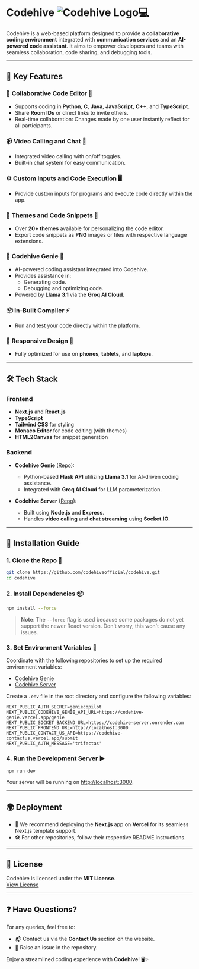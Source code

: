 # Codehive ![Codehive Logo](https://github.com/codehiveofficial/codehive/blob/main/public/logo.png?raw=true)💻  

Codehive is a web-based platform designed to provide a **collaborative coding environment** integrated with **communication services** and an **AI-powered code assistant**. It aims to empower developers and teams with seamless collaboration, code sharing, and debugging tools.  
  

---

## 🌟 **Key Features**  

### 🔗 **Collaborative Code Editor** 📝  
- Supports coding in **Python**, **C**, **Java**, **JavaScript**, **C++**, and **TypeScript**.  
- Share **Room IDs** or direct links to invite others.  
- Real-time collaboration: Changes made by one user instantly reflect for all participants.  

### 📹 **Video Calling and Chat** 💬  
- Integrated video calling with on/off toggles.  
- Built-in chat system for easy communication.  

### ⚙️ **Custom Inputs and Code Execution** 🖥️  
- Provide custom inputs for programs and execute code directly within the app.  

### 🎨 **Themes and Code Snippets** 🌈  
- Over **20+ themes** available for personalizing the code editor.  
- Export code snippets as **PNG** images or files with respective language extensions.  

### 🤖 **Codehive Genie** 🧞  
- AI-powered coding assistant integrated into Codehive.  
- Provides assistance in:  
  - Generating code.  
  - Debugging and optimizing code.  
- Powered by **Llama 3.1** via the **Groq AI Cloud**.  

### 📦 **In-Built Compiler** ⚡  
- Run and test your code directly within the platform.  

### 📱 **Responsive Design** 📱  
- Fully optimized for use on **phones**, **tablets**, and **laptops**.  

---

## 🛠️ **Tech Stack**  

### Frontend  
- **Next.js** and **React.js**  
- **TypeScript**  
- **Tailwind CSS** for styling  
- **Monaco Editor** for code editing (with themes)  
- **HTML2Canvas** for snippet generation  

### Backend  
- **Codehive Genie** ([Repo](https://github.com/codehiveofficial/codehive-genie)):  
  - Python-based **Flask API** utilizing **Llama 3.1** for AI-driven coding assistance.  
  - Integrated with **Groq AI Cloud** for LLM parameterization.  

- **Codehive Server** ([Repo](https://github.com/codehiveofficial/codehive-server)):  
  - Built using **Node.js** and **Express**.  
  - Handles **video calling** and **chat streaming** using **Socket.IO**.  

---

## 🚀 **Installation Guide**  

### 1. **Clone the Repo** 🔗  
```bash  
git clone https://github.com/codehiveofficial/codehive.git  
cd codehive  
```  

### 2. **Install Dependencies** 📦  
```bash  
npm install --force  
```  
> **Note**: The `--force` flag is used because some packages do not yet support the newer React version. Don't worry, this won't cause any issues.  

### 3. **Set Environment Variables** 🔧  
Coordinate with the following repositories to set up the required environment variables:  
- [Codehive Genie](https://github.com/codehiveofficial/codehive-genie)  
- [Codehive Server](https://github.com/codehiveofficial/codehive-server)  

Create a `.env` file in the root directory and configure the following variables:  
```env  
NEXT_PUBLIC_AUTH_SECRET=geniecopilot  
NEXT_PUBLIC_CODEHIVE_GENIE_API_URL=https://codehive-genie.vercel.app/genie  
NEXT_PUBLIC_SOCKET_BACKEND_URL=https://codehive-server.onrender.com  
NEXT_PUBLIC_FRONTEND_URL=http://localhost:3000  
NEXT_PUBLIC_CONTACT_US_API=https://codehive-contactus.vercel.app/submit  
NEXT_PUBLIC_AUTH_MESSAGE='trifectas'  
```  

### 4. **Run the Development Server** ▶️  
```bash  
npm run dev  
```  
Your server will be running on [http://localhost:3000](http://localhost:3000).  

---

## 🌍 **Deployment**  
- 🚀 We recommend deploying the **Next.js** app on **Vercel** for its seamless Next.js template support.  
- 🛠️ For other repositories, follow their respective README instructions.  

---

## 📜 **License**  
Codehive is licensed under the **MIT License**.  
[View License](https://github.com/codehiveofficial/codehive/blob/main/LICENSE)  

---

## ❓ **Have Questions?**  
For any queries, feel free to:  
- 📬 Contact us via the **Contact Us** section on the website.  
- 🚀 Raise an issue in the repository.  

Enjoy a streamlined coding experience with **Codehive**! 🖥️✨  
